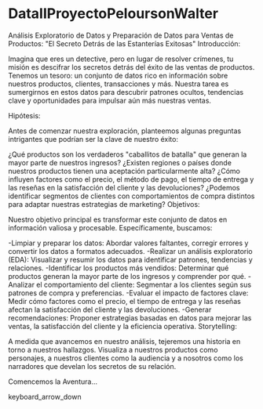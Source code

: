 # DataIIProyectoPeloursonWalter
Análisis Exploratorio de Datos y Preparación de Datos para Ventas de Productos: "El Secreto Detrás de las Estanterías Exitosas"
Introducción:

Imagina que eres un detective, pero en lugar de resolver crímenes, tu misión es descifrar los secretos detrás del éxito de las ventas de productos. Tenemos un tesoro: un conjunto de datos rico en información sobre nuestros productos, clientes, transacciones y más. Nuestra tarea es sumergirnos en estos datos para descubrir patrones ocultos, tendencias clave y oportunidades para impulsar aún más nuestras ventas.

Hipótesis:

Antes de comenzar nuestra exploración, planteemos algunas preguntas intrigantes que podrían ser la clave de nuestro éxito:

¿Qué productos son los verdaderos "caballitos de batalla" que generan la mayor parte de nuestros ingresos?
¿Existen regiones o países donde nuestros productos tienen una aceptación particularmente alta?
¿Cómo influyen factores como el precio, el método de pago, el tiempo de entrega y las reseñas en la satisfacción del cliente y las devoluciones?
¿Podemos identificar segmentos de clientes con comportamientos de compra distintos para adaptar nuestras estrategias de marketing?
Objetivos:

Nuestro objetivo principal es transformar este conjunto de datos en información valiosa y procesable. Específicamente, buscamos:

-Limpiar y preparar los datos: Abordar valores faltantes, corregir errores y convertir los datos a formatos adecuados.
-Realizar un análisis exploratorio (EDA): Visualizar y resumir los datos para identificar patrones, tendencias y relaciones.
-Identificar los productos más vendidos: Determinar qué productos generan la mayor parte de los ingresos y comprender por qué.
-Analizar el comportamiento del cliente: Segmentar a los clientes según sus patrones de compra y preferencias.
-Evaluar el impacto de factores clave: Medir cómo factores como el precio, el tiempo de entrega y las reseñas afectan la satisfacción del cliente y   las devoluciones.
-Generar recomendaciones: Proponer estrategias basadas en datos para mejorar las ventas, la satisfacción del cliente y la eficiencia operativa.
  Storytelling:

A medida que avancemos en nuestro análisis, tejeremos una historia en torno a nuestros hallazgos. Visualiza a nuestros productos como personajes, a nuestros clientes como la audiencia y a nosotros como los narradores que develan los secretos de su relación.

Comencemos la Aventura...

keyboard_arrow_down
